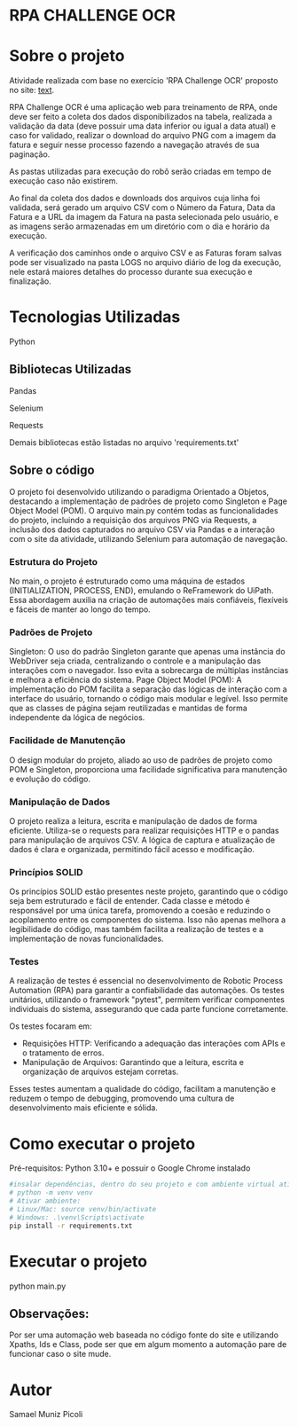 # RPA CHALLENGE OCR

# Sobre o projeto

Atividade realizada com base no exercício 'RPA Challenge OCR' proposto no site: [text](https://rpachallengeocr.azurewebsites.net/).

RPA Challenge OCR é uma aplicação web para treinamento de RPA, onde deve ser feito a coleta dos dados disponibilizados na tabela, realizada a validação da data (deve possuir uma data inferior ou igual a data atual) e caso for validado, realizar o download do arquivo PNG com a imagem da fatura e seguir nesse processo fazendo a navegação através de sua paginação.

As pastas utilizadas para execução do robô serão criadas em tempo de execução caso não existirem.

Ao final da coleta dos dados e downloads dos arquivos cuja linha foi validada, será gerado um arquivo CSV com o Número da Fatura, Data da Fatura e a URL da imagem da Fatura na pasta selecionada pelo usuário, e as imagens serão armazenadas em um diretório com o dia e horário da execução.

A verificação dos caminhos onde o arquivo CSV e as Faturas foram salvas pode ser visualizado na pasta LOGS no arquivo diário de log da execução, nele estará maiores detalhes do processo durante sua execução e finalização.


# Tecnologias Utilizadas

Python

## Bibliotecas Utilizadas

Pandas

Selenium

Requests

Demais bibliotecas estão listadas no arquivo 'requirements.txt'

## Sobre o código

O projeto foi desenvolvido utilizando o paradigma Orientado a Objetos, destacando a implementação de padrões de projeto como Singleton e Page Object Model (POM). O arquivo main.py contém todas as funcionalidades do projeto, incluindo a requisição dos arquivos PNG via Requests, a inclusão dos dados capturados no arquivo CSV via Pandas e a interação com o site da atividade, utilizando Selenium para automação de navegação.

### Estrutura do Projeto
No main, o projeto é estruturado como uma máquina de estados (INITIALIZATION, PROCESS, END), emulando o ReFramework do UiPath. Essa abordagem auxilia na criação de automações mais confiáveis, flexíveis e fáceis de manter ao longo do tempo.

### Padrões de Projeto
Singleton: O uso do padrão Singleton garante que apenas uma instância do WebDriver seja criada, centralizando o controle e a manipulação das interações com o navegador. Isso evita a sobrecarga de múltiplas instâncias e melhora a eficiência do sistema.
Page Object Model (POM): A implementação do POM facilita a separação das lógicas de interação com a interface do usuário, tornando o código mais modular e legível. Isso permite que as classes de página sejam reutilizadas e mantidas de forma independente da lógica de negócios.


### Facilidade de Manutenção
O design modular do projeto, aliado ao uso de padrões de projeto como POM e Singleton, proporciona uma facilidade significativa para manutenção e evolução do código.

### Manipulação de Dados
O projeto realiza a leitura, escrita e manipulação de dados de forma eficiente. Utiliza-se o requests para realizar requisições HTTP e o pandas para manipulação de arquivos CSV. A lógica de captura e atualização de dados é clara e organizada, permitindo fácil acesso e modificação.


### Princípios SOLID
Os princípios SOLID estão presentes neste projeto, garantindo que o código seja bem estruturado e fácil de entender. Cada classe e método é responsável por uma única tarefa, promovendo a coesão e reduzindo o acoplamento entre os componentes do sistema. Isso não apenas melhora a legibilidade do código, mas também facilita a realização de testes e a implementação de novas funcionalidades.


### Testes
A realização de testes é essencial no desenvolvimento de Robotic Process Automation (RPA) para garantir a confiabilidade das automações. Os testes unitários, utilizando o framework "pytest", permitem verificar componentes individuais do sistema, assegurando que cada parte funcione corretamente.

Os testes focaram em:

* Requisições HTTP: Verificando a adequação das interações com APIs e o tratamento de erros.
* Manipulação de Arquivos: Garantindo que a leitura, escrita e organização de arquivos estejam corretas.

Esses testes aumentam a qualidade do código, facilitam a manutenção e reduzem o tempo de debugging, promovendo uma cultura de desenvolvimento mais eficiente e sólida.

# Como executar o projeto
Pré-requisitos: Python 3.10+ e possuir o Google Chrome instalado

```bash
#insalar dependências, dentro do seu projeto e com ambiente virtual ativo:
# python -m venv venv
# Ativar ambiente:
# Linux/Mac: source venv/bin/activate
# Windows: .\venv\Scripts\activate
pip install -r requirements.txt
```

# Executar o projeto
python main.py

## Observações:

Por ser uma automação web baseada no código fonte do site e utilizando Xpaths, Ids e Class, pode ser que em 
algum momento a automação pare de funcionar caso o site mude.

# Autor
Samael Muniz Picoli
